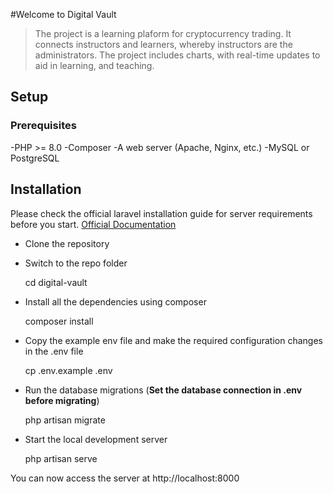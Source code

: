 #Welcome to Digital Vault 

> The project is a learning plaform for cryptocurrency trading. It connects instructors and learners, whereby instructors are the administrators. The project includes charts, with real-time updates to aid in learning, and teaching.

## Setup

### Prerequisites
-PHP >= 8.0
-Composer
-A web server (Apache, Nginx, etc.)
-MySQL or PostgreSQL

## Installation

Please check the official laravel installation guide for server requirements before you start. [Official Documentation](https://laravel.com/docs/5.4/installation#installation)

* Clone the repository
* Switch to the repo folder

    cd digital-vault

* Install all the dependencies using composer

    composer install

* Copy the example env file and make the required configuration changes in the .env file

    cp .env.example .env

* Run the database migrations (**Set the database connection in .env before migrating**)

    php artisan migrate

* Start the local development server

    php artisan serve

You can now access the server at http://localhost:8000






